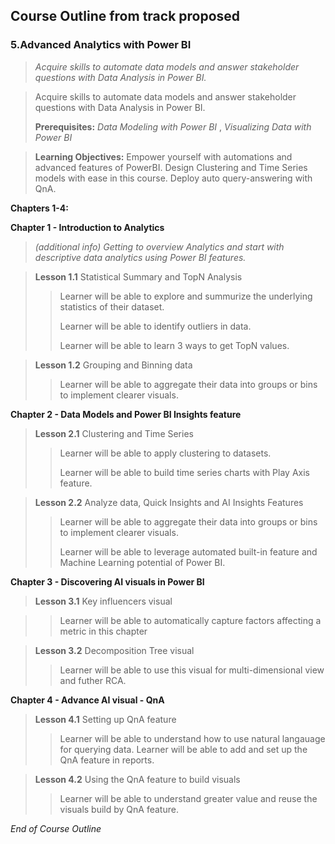 ## Course Outline from track proposed
### 5.Advanced Analytics with Power BI
>*Acquire skills to automate data models and answer stakeholder questions with Data Analysis in Power BI.* 

>Acquire skills to automate data models and answer stakeholder questions with Data Analysis in Power BI. 
>
>**Prerequisites:** *Data Modeling with Power BI* , *Visualizing Data with Power BI*

>**Learning Objectives:**
>Empower yourself with automations and advanced features of PowerBI. Design Clustering and Time Series models with ease in this course. Deploy auto query-answering with QnA.

**Chapters 1-4:**

**Chapter 1 - Introduction to Analytics** 
> *(additional info) Getting to overview Analytics and start with descriptive data analytics using Power BI features.*

> **Lesson 1.1** Statistical Summary and TopN Analysis
> >Learner will be able to explore and summurize the underlying statistics  of their dataset.
> >
> >Learner will be able to identify outliers in data.
> >
> >Learner will be able to learn 3 ways to get TopN values.

> **Lesson 1.2** Grouping and Binning data
> >Learner will be able to aggregate their data into groups or bins to implement clearer visuals.

**Chapter 2 - Data Models and Power BI Insights feature**

> **Lesson 2.1** Clustering and Time Series
> >Learner will be able to apply clustering to datasets.
> >
> >Learner will be able to build time series charts with Play Axis feature.

> **Lesson 2.2** Analyze data, Quick Insights and AI Insights Features
> >Learner will be able to aggregate their data into groups or bins to implement clearer visuals.
> >
> >Learner will be able to leverage automated built-in feature and Machine Learning potential of Power BI.
> >
**Chapter 3 - Discovering AI visuals in Power BI**

> **Lesson 3.1**  Key influencers visual 

> >Learner will be able to automatically capture factors affecting a metric in this chapter 

> **Lesson 3.2** Decomposition Tree visual
> >Learner will be able to use this visual for multi-dimensional view and futher RCA.
> >
**Chapter 4 - Advance AI visual - QnA**

> **Lesson 4.1** Setting up QnA feature
> >Learner will be able to understand how to use natural langauage for querying data.
> >Learner will be able to add and set up the QnA feature in reports.

> **Lesson 4.2** Using the QnA feature to build visuals
> >Learner will be able to understand greater value and reuse the visuals build by QnA feature.

*End of Course Outline*
